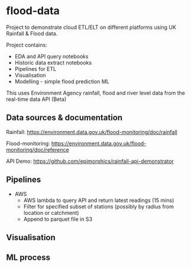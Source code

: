 # flood-data

Project to demonstrate cloud ETL/ELT on different platforms using UK Rainfall & Flood data.

Project contains:
- EDA and API query notebooks
- Historic data extract notebooks
- Pipelines for ETL
- Visualisation
- Modelling - simple flood prediction ML

This uses Environment Agency rainfall, flood and river level data from the real-time data API (Beta)

## Data sources & documentation

Rainfall:
https://environment.data.gov.uk/flood-monitoring/doc/rainfall

Flood-monitoring:
https://environment.data.gov.uk/flood-monitoring/doc/reference

API Demo:
https://github.com/epimorphics/rainfall-api-demonstrator

## Pipelines

- AWS
  - AWS lambda to query API and return latest readings (15 mins)
  - Filter for specified subset of stations (possibly by radius from location or catchment)
  - Append to parquet file in S3
 
## Visualisation

## ML process

